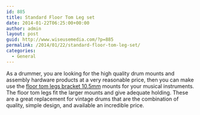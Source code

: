 ```yaml
---
id: 885
title: Standard Floor Tom Leg set
date: 2014-01-22T06:25:00+00:00
author: admin
layout: post
guid: http://www.wiseusemedia.com/?p=885
permalink: /2014/01/22/standard-floor-tom-leg-set/
categories:
  - General
---
```

As a drummer, you are looking for the high quality drum mounts and assembly hardware products at a very reasonable price, then you can make use the [floor tom legs bracket 10.5mm](http://www.guitarcenter.com/Gibraltar-SC-TL2-Tom-Floor-Tom-Leg-Bracket-100094824-i1139102.gc) mounts for your musical instruments. The floor tom legs fit the larger mounts and give adequate holding. These are a great replacement for vintage drums that are the combination of quality, simple design, and available an incredible price.